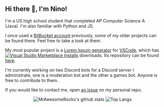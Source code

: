 ## Hi there 👋, I'm Nino!

I'm a US high school student that completed AP Computer Science A (Java). I'm also familiar with Python and JS.

I once used a [BitBucket account](https://bitbucket.org/NinoMaruszewski) previously, some of my older projects can be found there. Feel free to take a look at them.

My most popular project is a [Lorem Ipsum generator](https://marketplace.visualstudio.com/items?itemName=MrAwesomeRocks.lipsum-generator) for [VSCode](https://code.visualstudio.com), which has [![Visual Studio Marketplace Installs](https://img.shields.io/visual-studio-marketplace/i/mrawesomerocks.lipsum-generator?color=none&label=%20&style=flat-square)](https://marketplace.visualstudio.com/items?itemName=MrAwesomeRocks.lipsum-generator) downloads. Its repository can be found [here](https://github.com/MrAwesomeRocks/vscode-lorem-ipsum).

I'm currently working on two Discord bots for a Discord server I administrate, one is a moderation bot and the other a games bot. Anyone is free to contribute to them.

If you would like to contact me, open [an issue](https://github.com/MrAwesomeRocks/MrAwesomeRocks/issues) on my personal repo.

<div align="center">
  
  ![MrAwesomeRocks's github stats](https://github-readme-stats.vercel.app/api?username=MrAwesomeRocks&count_private=true&show_icons=true&theme=dracula&hide_border=true&line_height=20)
  ![Top Langs](https://github-readme-stats.vercel.app/api/top-langs/?username=MrAwesomeRocks&theme=dracula&hide_border=true&layout=compact&exclude_repo=caelus-cml,caelus-CPL)
  
</div>


<!--
**MrAwesomeRocks/MrAwesomeRocks** is a ✨ _special_ ✨ repository because its `README.md` (this file) appears on your GitHub profile.

Here are some ideas to get you started:

- 🔭 I’m currently working on ...
- 🌱 I’m currently learning ...
- 👯 I’m looking to collaborate on ...
- 🤔 I’m looking for help with ...
- 💬 Ask me about ...
- 📫 How to reach me: ...
- 😄 Pronouns: ...
- ⚡ Fun fact: ...
-->
